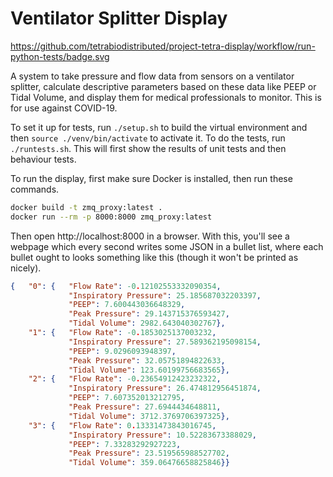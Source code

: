 Ventilator Splitter Display
===========================

https://github.com/tetrabiodistributed/project-tetra-display/workflow/run-python-tests/badge.svg

A system to take pressure and flow data from sensors on a ventilator splitter, calculate descriptive parameters based on these data like PEEP or Tidal Volume, and display them for medical professionals to monitor.  This is for use against COVID-19.

To set it up for tests, run `./setup.sh` to build the virtual environment and then `source ./venv/bin/activate` to activate it.  To do the tests, run `./runtests.sh`.  This will first show the results of unit tests and then behaviour tests.

To run the display, first make sure Docker is installed, then run these commands.

```bash
docker build -t zmq_proxy:latest .
docker run --rm -p 8000:8000 zmq_proxy:latest
```

Then open http://localhost:8000 in a browser.  With this, you'll see a webpage which every second writes some JSON in a bullet list, where each bullet ought to looks something like this (though it won't be printed as nicely).

```json
{   "0": {   "Flow Rate": -0.12102553332090354,
             "Inspiratory Pressure": 25.185687032203397,
             "PEEP": 7.600443036648329,
             "Peak Pressure": 29.143715376593427,
             "Tidal Volume": 2982.643040302767},
    "1": {   "Flow Rate": -0.1853025137003232,
             "Inspiratory Pressure": 27.589362195098154,
             "PEEP": 9.0296093948397,
             "Peak Pressure": 32.05751894822633,
             "Tidal Volume": 123.60199756683565},
    "2": {   "Flow Rate": -0.23654912423232322,
             "Inspiratory Pressure": 26.474812956451874,
             "PEEP": 7.607352013212795,
             "Peak Pressure": 27.6944434648811,
             "Tidal Volume": 3712.3769706397325},
    "3": {   "Flow Rate": 0.13331473843016745,
             "Inspiratory Pressure": 10.52283673388029,
             "PEEP": 7.33283292927223,
             "Peak Pressure": 23.519565988527702,
             "Tidal Volume": 359.06476658825846}}
```
